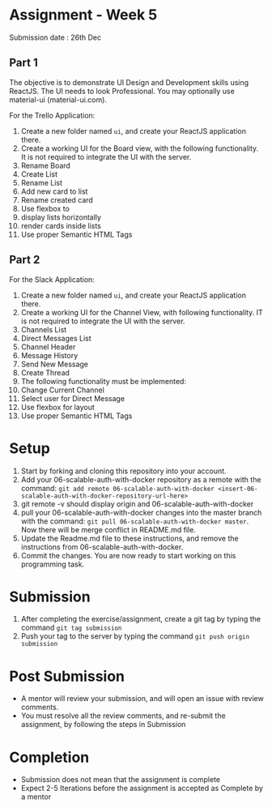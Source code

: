 # Assignment - Week 5

Submission date : 26th Dec

## Part 1
The objective is to demonstrate UI Design and Development skills using ReactJS. The UI needs to look Professional.
You may optionally use material-ui (material-ui.com).

For the Trello Application:

1. Create a new folder named `ui`, and create your ReactJS application there.
1. Create a working UI for the Board view, with the following functionality. It is not required to integrate the UI with the server.
  1. Rename Board
  1. Create List
  1. Rename List
  1. Add new card to list
  1. Rename created card
1. Use flexbox to
  1. display lists horizontally
  1. render cards inside lists
1. Use proper Semantic HTML Tags

## Part 2

For the Slack Application:

1. Create a new folder named `ui`, and create your ReactJS application there.
1. Create a working UI for the Channel View, with following functionality. IT is not required to integrate the UI with the server.
  1. Channels List
  1. Direct Messages List
  1. Channel Header
  1. Message History
  1. Send New Message
  1. Create Thread
1. The following functionality must be implemented:
  1. Change Current Channel
  1. Select user for Direct Message
1. Use flexbox for layout
1. Use proper Semantic HTML Tags

# Setup
1. Start by forking and cloning this repository into your account.
1. Add your 06-scalable-auth-with-docker repository as a remote with the command: `git add remote 06-scalable-auth-with-docker <insert-06-scalable-auth-with-docker-repository-url-here>`
1. git remote -v should display origin and 06-scalable-auth-with-docker
1. pull your 06-scalable-auth-with-docker changes into the master branch with the command: `git pull 06-scalable-auth-with-docker master`. Now there will be merge conflict in README.md file.
1. Update the Readme.md file to these instructions, and remove the instructions from 06-scalable-auth-with-docker.
1. Commit the changes. You are now ready to start working on this programming task.


# Submission
1. After completing the exercise/assignment, create a git tag by typing the command `git tag submission`
2. Push your tag to the server by typing the command `git push origin submission`

# Post Submission
- A mentor will review your submission, and will open an issue with review comments.
- You must resolve all the review comments, and re-submit the assignment, by following the steps in Submission

# Completion
- Submission does not mean that the assignment is complete
- Expect 2-5 Iterations before the assignment is accepted as Complete by a mentor
